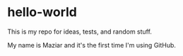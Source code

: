 # hello-world
This is my repo for ideas, tests, and random stuff.

My name is Maziar and it's the first time I'm using GitHub.
